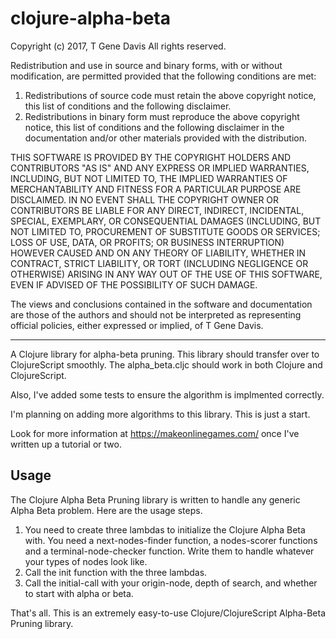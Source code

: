 # clojure-alpha-beta

Copyright (c) 2017, T Gene Davis
All rights reserved.

Redistribution and use in source and binary forms, with or without
modification, are permitted provided that the following conditions are met:

1. Redistributions of source code must retain the above copyright notice, this
   list of conditions and the following disclaimer.
2. Redistributions in binary form must reproduce the above copyright notice,
   this list of conditions and the following disclaimer in the documentation
   and/or other materials provided with the distribution.

THIS SOFTWARE IS PROVIDED BY THE COPYRIGHT HOLDERS AND CONTRIBUTORS "AS IS" AND
ANY EXPRESS OR IMPLIED WARRANTIES, INCLUDING, BUT NOT LIMITED TO, THE IMPLIED
WARRANTIES OF MERCHANTABILITY AND FITNESS FOR A PARTICULAR PURPOSE ARE
DISCLAIMED. IN NO EVENT SHALL THE COPYRIGHT OWNER OR CONTRIBUTORS BE LIABLE FOR
ANY DIRECT, INDIRECT, INCIDENTAL, SPECIAL, EXEMPLARY, OR CONSEQUENTIAL DAMAGES
(INCLUDING, BUT NOT LIMITED TO, PROCUREMENT OF SUBSTITUTE GOODS OR SERVICES;
LOSS OF USE, DATA, OR PROFITS; OR BUSINESS INTERRUPTION) HOWEVER CAUSED AND
ON ANY THEORY OF LIABILITY, WHETHER IN CONTRACT, STRICT LIABILITY, OR TORT
(INCLUDING NEGLIGENCE OR OTHERWISE) ARISING IN ANY WAY OUT OF THE USE OF THIS
SOFTWARE, EVEN IF ADVISED OF THE POSSIBILITY OF SUCH DAMAGE.

The views and conclusions contained in the software and documentation are those
of the authors and should not be interpreted as representing official policies,
either expressed or implied, of T Gene Davis.

----

A Clojure library for alpha-beta pruning. This library should transfer over to
ClojureScript smoothly. The alpha_beta.cljc should work in both
Clojure and ClojureScript.

Also, I've added some tests to ensure the algorithm is implmented correctly.

I'm planning on adding more algorithms to this library. This is just
a start.

Look for more information at https://makeonlinegames.com/ once I've written up
a tutorial or two.


## Usage

The Clojure Alpha Beta Pruning library is written to handle any generic Alpha Beta 
problem. Here are the usage steps.

1. You need to create three lambdas to initialize the Clojure Alpha Beta with.
   You need a next-nodes-finder function, a nodes-scorer functions and a
   terminal-node-checker function. Write them to handle whatever your types
   of nodes look like.
2. Call the init function with the three lambdas.
3. Call the initial-call with your origin-node, depth of search, and whether
   to start with alpha or beta.

That's all. This is an extremely easy-to-use Clojure/ClojureScript 
Alpha-Beta Pruning library.